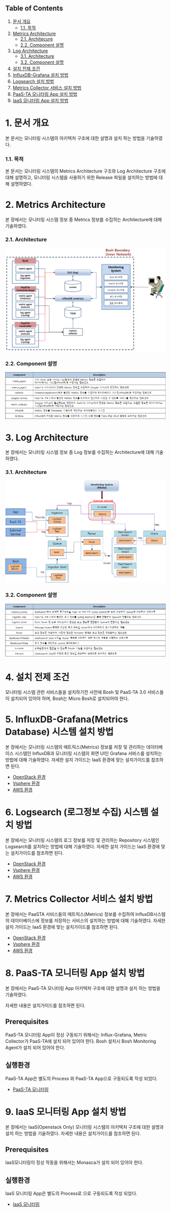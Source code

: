 ## Table of Contents
1. [문서 개요](#1)
     * [1.1. 목적](#2)
2. [Metrics Architecture](#3)
     * [2.1.  Architecure](#4)
     * [2.2.  Component 설명](#5)
3. [Log Architecture](#6)
     * [3.1.  Architecture](#7)
     * [3.2.  Component 설명](#8)
4. [설치 전제 조건](#9)
5. [InfluxDB-Grafana 설치 방법](#10)
6. [Logsearch 설치 방법](#11)
7. [Metrics Collector 서비스 설치 방법](#12)
8. [PaaS-TA 모니터링 App 설치 방법](#13)
9. [IaaS 모니터링 App 설치 방법](#14)

<div id='1'></div>

# 1. 문서 개요
본 문서는 모니터링 시스템의 아키텍처 구조에 대한 설명과 설치 하는 방법을 기술하였다.

<div id='2'></div>

### 1.1. 목적

본 문서는 모니터링 시스템의 Metrics Architecture 구조와 Log Architecture 구조에 대해 설명하고, 모니터링 시스템을 사용하기 위한 Release 파일을 설치하는 방법에 대해 설명하였다.

<div id='3'></div>

# 2.  Metrics Architecture

본 장에서는 모니터링 시스템 정보 중 Metrics 정보를 수집하는 Architecture에 대해 기술하였다.

<div id='4'></div>

### 2.1. Architecture

<kbd>![2-1-1]</kbd>

<div id='5'></div>

### 2.2. Component 설명

<kbd>![2-2-1]</kbd>

<div id='6'></div>

# 3. Log Architecture

본 장에서는 모니터링 시스템 정보 중 Log 정보를 수집하는 Architecture에 대해 기술하였다.

<div id='7'></div>

### 3.1. Architecture

<kbd>![3-1-1]</kbd>

<div id='8'></div>

### 3.2. Component 설명

<kbd>![3-2-1]</kbd>

<div id='9'></div>

# 4. 설치 전제 조건

모니터링 시스템 관련 서비스들을 설치하기전 사전에 Bosh 및 PaaS-TA 3.0 서비스들이 설치되어 있어야 하며, Bosh는 Micro Bosh로 설치되어야 한다.

<div id='10'></div>

# 5. InfluxDB-Grafana(Metrics Database) 시스템 설치 방법

본 장에서는 모니터링 시스템의 매트릭스(Metrics) 정보를 저장 및 관리하는 데이터베이스 시스템인 InfluxDB과 모니터링 시스템의 화면 UI인 Grafana 서비스를 설치하는 방법에 대해 기술하였다.
자세한 설치 가이드는 IaaS 환경에 맞는 설치가이드를 참조하면 된다.

- [OpenStack 환경](https://github.com/PaaS-TA/Guide-3.0-Penne-/blob/master/Install-Guide/Services/PaaS-TA%20InfluxDB%20%EB%B0%8F%20Grafana%20%EC%84%A4%EC%B9%98%20%EA%B0%80%EC%9D%B4%EB%93%9C(OpenStack).md)
- [Vsphere  환경](https://github.com/PaaS-TA/Guide-3.0-Penne-/blob/master/Install-Guide/Services/PaaS-TA%20InfluxDB%20%EB%B0%8F%20Grafana%20%EC%84%A4%EC%B9%98%20%EA%B0%80%EC%9D%B4%EB%93%9C(VMWare).md)
- [AWS 환경](https://github.com/PaaS-TA/Guide-3.0-Penne-/blob/master/Install-Guide/Services/PaaS-TA%20InfluxDB%20%EB%B0%8F%20Grafana%20%EC%84%A4%EC%B9%98%20%EA%B0%80%EC%9D%B4%EB%93%9C(AWS).md)

<div id='11'></div>

# 6. Logsearch (로그정보 수집) 시스템 설치 방법

본 장에서는 모니터링 시스템의 로그 정보를 저장 및 관리하는 Repository 시스템인 Logsearch를 설치하는 방법에 대해 기술하였다.
자세한 설치 가이드는 IaaS 환경에 맞는 설치가이드를 참조하면 된다.

- [OpenStack 환경](https://github.com/PaaS-TA/Guide-3.0-Penne-/blob/master/Install-Guide/Services/PaaS-TA%20Logsearch%20%EC%84%A4%EC%B9%98%20%EA%B0%80%EC%9D%B4%EB%93%9C(OpenStack).md)
- [Vsphere  환경](https://github.com/PaaS-TA/Guide-3.0-Penne-/blob/master/Install-Guide/Services/PaaS-TA%20Logsearch%20%EC%84%A4%EC%B9%98%20%EA%B0%80%EC%9D%B4%EB%93%9C(VMWare).md)
- [AWS 환경](https://github.com/PaaS-TA/Guide-3.0-Penne-/blob/master/Install-Guide/Services/PaaS-TA%20Logsearch%20%EC%84%A4%EC%B9%98%20%EA%B0%80%EC%9D%B4%EB%93%9C(AWS).md)

<div id='12'></div>

# 7. Metrics Collector 서비스 설치 방법

본 장에서는 PaaSTA 서비스들의 매트릭스(Metrics) 정보를 수집하여 InfluxDB시스템의 데이터베이스에 정보를 저장하는 서비스의 설치하는 방법에 대해 기술하였다.
자세한 설치 가이드는 IaaS 환경에 맞는 설치가이드를 참조하면 된다.

- [OpenStack 환경](https://github.com/PaaS-TA/Guide-3.0-Penne-/blob/master/Install-Guide/Services/PaaS-TA%20Metrics%20Collector%20%20%EC%84%A4%EC%B9%98%20%EA%B0%80%EC%9D%B4%EB%93%9C(OpenStack).md)
- [Vsphere  환경](https://github.com/PaaS-TA/Guide-3.0-Penne-/blob/master/Install-Guide/Services/PaaS-TA%20Metrics%20Collector%20%20%EC%84%A4%EC%B9%98%20%EA%B0%80%EC%9D%B4%EB%93%9C(VMWare).md)
- [AWS 환경](https://github.com/PaaS-TA/Guide-3.0-Penne-/blob/master/Install-Guide/Services/PaaS-TA%20Metrics%20Collector%20%20%EC%84%A4%EC%B9%98%20%EA%B0%80%EC%9D%B4%EB%93%9C(AWS).md)

<div id='13'></div>

# 8. PaaS-TA 모니터링 App 설치 방법

본 장에서는 PaaS-TA 모니터링 App 아키텍처 구조에 대한 설명과 설치 하는 방법을 기술하였다.

자세한 내용은 설치가이드를 참조하면 된다.

## Prerequisites
PaaS-TA 모니터링 App이 정상 구동되기 위해서는 Influx-Grafana, Metric Collector가 PaaS-TA에 설치 되어 있어야 한다. Bosh 설치시 Bosh Monitoring Agent가 설치 되어 있어야 한다.

## 실행환경
PaaS-TA App은 별도의 Process 와 PaaS-TA App으로 구동되도록 작성 되었다.

- [PaaS-TA 모니터링](https://github.com/PaaS-TA/PaaS-TA-Monitoring)

<div id='14'></div>

# 9. IaaS 모니터링 App 설치 방법

본 장에서는 IaaS(Openstack Only) 모니터링 시스템의 아키텍처 구조에 대한 설명과 설치 하는 방법을 기술하였다.
자세한 내용은 설치가이드를 참조하면 된다.

## Prerequisites
IaaS모니터링이 정상 작동을 위해서는 Monasca가 설치 되어 있어야 한다.

## 실행환경
IaaS 모니터링 App은 별도의 Process로 으로 구동되도록 작성 되었다.

- [IaaS 모니터링](https://github.com/PaaS-TA/IaaS-Monitoring)


[2-1-1]:images/2-1-1.png
[2-2-1]:images/2-2-1.png
[3-1-1]:images/3-1-1.png
[3-2-1]:images/3-2-1.png

